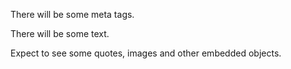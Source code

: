 There will be some meta tags.

There will be some text.

Expect to see some quotes, images and other embedded objects.
